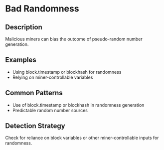 # Bad Randomness

## Description
Malicious miners can bias the outcome of pseudo-random number generation.

## Examples
- Using block.timestamp or blockhash for randomness
- Relying on miner-controllable variables

## Common Patterns
- Use of block.timestamp or blockhash in randomness generation
- Predictable random number sources

## Detection Strategy
Check for reliance on block variables or other miner-controllable inputs for randomness.

